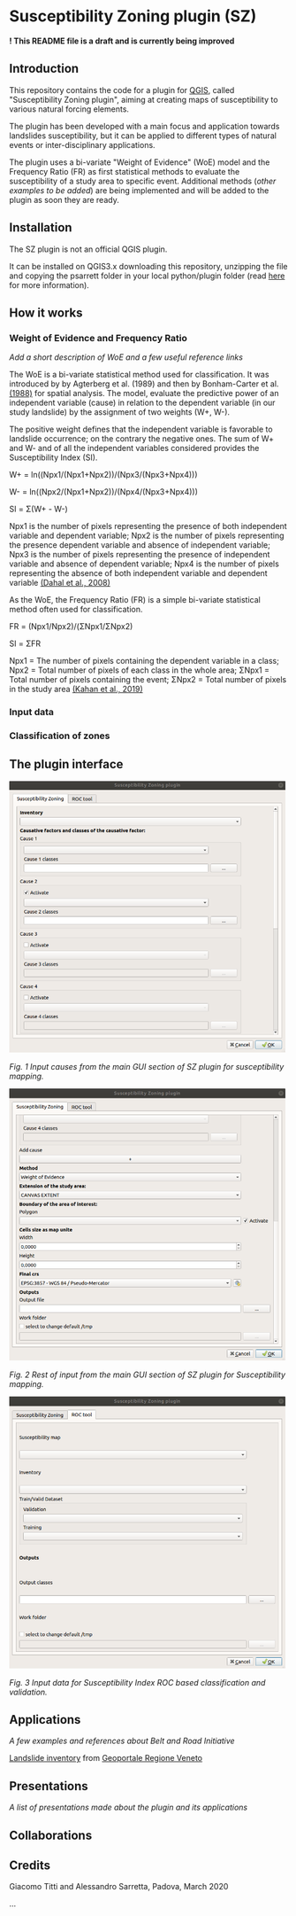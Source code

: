 # Susceptibility Zoning plugin (SZ)

**! This README file is a draft and is currently being improved**

## Introduction

This repository contains the code for a plugin for [QGIS](https://www.qgis.org), called "Susceptibility Zoning plugin", aiming at creating maps of susceptibility to various natural forcing elements.

The plugin has been developed with a main focus and application towards landslides susceptibility, but it can be applied to different types of natural events or inter-disciplinary applications.

The plugin uses a bi-variate "Weight of Evidence" (WoE) model and the Frequency Ratio (FR) as first statistical methods to evaluate the susceptibility of a study area to specific event. Additional methods (_other examples to be added_) are being implemented and will be added to the plugin as soon they are ready.

## Installation

The SZ plugin is not an official QGIS plugin.

It can be installed on QGIS3.x downloading this repository, unzipping the file and copying the psarrett folder in your local python/plugin folder (read [here](https://docs.qgis.org/3.4/en/docs/user_manual/plugins/plugins.html#core-and-external-plugins) for more information).

## How it works


### Weight of Evidence and Frequency Ratio

_Add a short description of WoE and a few useful reference links_

The WoE is a bi-variate statistical method used for classification. It was introduced by by Agterberg et al. (1989) and then by Bonham-Carter et al. [(1988)](https://agupubs.onlinelibrary.wiley.com/doi/abs/10.1029/SC010p0015) for spatial analysis. The model, evaluate the predictive power of an independent variable (cause) in relation to the dependent variable (in our study landslide) by the assignment of two weights (W+, W-).

The positive weight defines that the independent variable is favorable to landslide occurrence; on the contrary the negative ones. The sum of W+ and W- and of all the independent variables considered provides the Susceptibility Index (SI).

W+ = ln((Npx1/(Npx1+Npx2))/(Npx3/(Npx3+Npx4)))

W- = ln((Npx2/(Npx1+Npx2))/(Npx4/(Npx3+Npx4)))

SI = Σ(W+ - W-)

Npx1 is the number of pixels representing the presence of both independent variable and dependent variable; Npx2 is the number of pixels representing the presence dependent variable and absence of independent variable; Npx3 is the number of pixels representing the presence of independent variable and absence of dependent variable; Npx4 is the number of pixels representing the absence of both independent variable and dependent variable [(Dahal et al., 2008)](https://link.springer.com/article/10.1007/s00254-007-0818-3)

As the WoE, the Frequency Ratio (FR) is a simple bi-variate statistical method often used for classification.

FR = (Npx1/Npx2)/(ΣNpx1/ΣNpx2)

SI = ΣFR

Npx1 = The number of pixels containing the dependent variable in a class; Npx2 = Total number of pixels of each class in the whole area; ΣNpx1 = Total number of pixels containing the event; ΣNpx2 = Total number of pixels in the study area [(Kahan et al., 2019)](https://www.sciencedirect.com/science/article/pii/S1110982316300989)
 
### Input data

### Classification of zones

## The plugin interface

<img src="https://github.com/CNR-IRPI-Padova/SZ/blob/master/images/Screenshot1.png" width="500">

_Fig. 1 Input causes from the main GUI section of SZ plugin for susceptibility mapping._

<img src="https://github.com/CNR-IRPI-Padova/SZ/blob/master/images/Screenshot2.png" width="500">

_Fig. 2 Rest of input from the main GUI section of SZ plugin for Susceptibility mapping._

<img src="https://github.com/CNR-IRPI-Padova/SZ/blob/master/images/Screenshot3.png" width="500">

_Fig. 3 Input data for Susceptibility Index ROC based classification and validation._

## Applications

_A few examples and references about Belt and Road Initiative_


[Landslide inventory](./data/LandslidesInventory.shp) from [Geoportale Regione Veneto](https://idt2.regione.veneto.it/)


## Presentations

_A list of presentations made about the plugin and its applications_

## Collaborations

## Credits

Giacomo Titti and Alessandro Sarretta, Padova, March 2020


...
